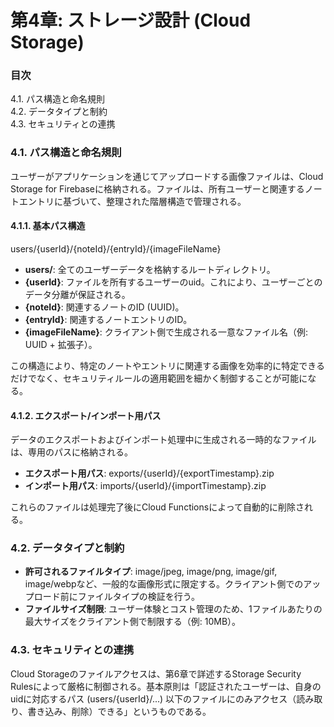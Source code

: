# **第4章: ストレージ設計 (Cloud Storage)**

### **目次**

4.1. パス構造と命名規則  
4.2. データタイプと制約  
4.3. セキュリティとの連携

### **4.1. パス構造と命名規則**

ユーザーがアプリケーションを通じてアップロードする画像ファイルは、Cloud Storage for Firebaseに格納される。ファイルは、所有ユーザーと関連するノートエントリに基づいて、整理された階層構造で管理される。

#### **4.1.1. 基本パス構造**

users/{userId}/{noteId}/{entryId}/{imageFileName}

* **users/**: 全てのユーザーデータを格納するルートディレクトリ。  
* **{userId}**: ファイルを所有するユーザーのuid。これにより、ユーザーごとのデータ分離が保証される。  
* **{noteId}**: 関連するノートのID (UUID)。  
* **{entryId}**: 関連するノートエントリのID。  
* **{imageFileName}**: クライアント側で生成される一意なファイル名（例: UUID \+ 拡張子）。

この構造により、特定のノートやエントリに関連する画像を効率的に特定できるだけでなく、セキュリティルールの適用範囲を細かく制御することが可能になる。

#### **4.1.2. エクスポート/インポート用パス**

データのエクスポートおよびインポート処理中に生成される一時的なファイルは、専用のパスに格納される。

* **エクスポート用パス**: exports/{userId}/{exportTimestamp}.zip  
* **インポート用パス**: imports/{userId}/{importTimestamp}.zip

これらのファイルは処理完了後にCloud Functionsによって自動的に削除される。

### **4.2. データタイプと制約**

* **許可されるファイルタイプ**: image/jpeg, image/png, image/gif, image/webpなど、一般的な画像形式に限定する。クライアント側でのアップロード前にファイルタイプの検証を行う。  
* **ファイルサイズ制限**: ユーザー体験とコスト管理のため、1ファイルあたりの最大サイズをクライアント側で制限する（例: 10MB）。

### **4.3. セキュリティとの連携**

Cloud Storageのファイルアクセスは、第6章で詳述するStorage Security Rulesによって厳格に制御される。基本原則は「認証されたユーザーは、自身のuidに対応するパス (users/{userId}/...) 以下のファイルにのみアクセス（読み取り、書き込み、削除）できる」というものである。